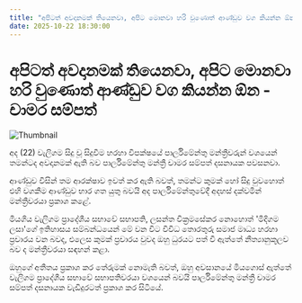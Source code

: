 ```yaml
---
title: "අපිටත් අවදානමක් තියෙනවා, අපිට මොනවා හරි වුණොත් ආණ්ඩුව වග කියන්න ඕන - චාමර සම්පත්"
date: 2025-10-22 18:30:00
---
```


# අපිටත් අවදානමක් තියෙනවා, අපිට මොනවා හරි වුණොත් ආණ්ඩුව වග කියන්න ඕන - චාමර සම්පත්

![Thumbnail](https://helakuru.sgp1.cdn.digitaloceanspaces.com/esana/images/lib/chamara-sampath-dasanayake-parliment-budget.jpg)

අද (22) වැලිගම සිදු වූ සිදුවීම හරහා විපක්ෂයේ පාර්ලිමේන්තු මන්ත්‍රීවරුන් වශයෙන් තමන්ටද අවදානමක් ඇති බව පාර්ලිමේන්තු මන්ත්‍රී චාමර සම්පත් දසනායක පවසනවා.

ආණ්ඩුව විසින් තම ආරක්ෂාව ඉවත් කර ඇති බවත්, තමන්ට කුමක් හෝ සිදු වුවහොත් එහි වගකීම ආණ්ඩුව භාර ගත යුතු බවයි අද පාර්ලිමේන්තුවේදී අදහස් දක්වමින් මන්ත්‍රීවරයා ප්‍රකාශ කළේ.

මියගිය වැලිගම ප්‍රාදේශීය සභාවේ සභාපති, ලසන්ත වික්‍රමසේකර නොහොත් 'මිදිගම ලසා'ගේ ඉතිහාසය සම්බන්ධයෙන් මේ වන විට විවිධ තොරතුරු සමාජ මාධ්‍ය හරහා ප්‍රචාරය වන බවද, එලෙස කුමක් ප්‍රචාරය වුවද ඔහු ධුරයට පත් වී ඇත්තේ නීත්‍යානුකූලව බව ද මන්ත්‍රීවරයා සඳහන් කළා.

ඔහුගේ අතීතය ප්‍රකාශ කර තේරුමක් නොමැති බවත්, ඔහු අවසානයේ මියගොස් ඇත්තේ වැලිගම ප්‍රාදේශීය සභාවේ සභාපතිවරයා වශයෙන් බවයි පාර්ලිමේන්තු මන්ත්‍රී චාමර සම්පත් දසනායක වැඩිදුරටත් ප්‍රකාශ කර සිටියේ.

